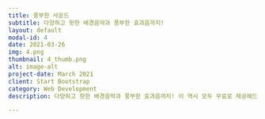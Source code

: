 ```yaml
---
title: 풍부한 사운드
subtitle: 다양하고 핫한 배경음악과 풍부한 효과음까지!
layout: default
modal-id: 4
date: 2021-03-26
img: 4.png
thumbnail: 4_thumb.png
alt: image-alt
project-date: March 2021
client: Start Bootstrap
category: Web Development
description: 다양하고 핫한 배경음악과 풍부한 효과음까지! 이 역시 모두 무료로 제공해드려요!

---
```

